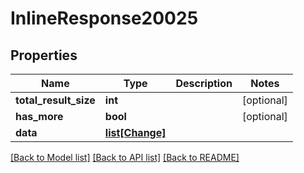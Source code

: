 # InlineResponse20025

## Properties
Name | Type | Description | Notes
------------ | ------------- | ------------- | -------------
**total_result_size** | **int** |  | [optional] 
**has_more** | **bool** |  | [optional] 
**data** | [**list[Change]**](Change.md) |  | 

[[Back to Model list]](../README.md#documentation-for-models) [[Back to API list]](../README.md#documentation-for-api-endpoints) [[Back to README]](../README.md)


